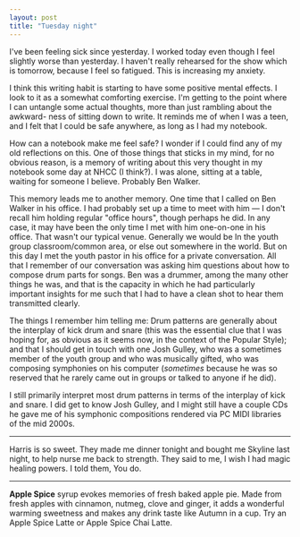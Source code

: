 ```yaml
---
layout: post
title: "Tuesday night"
---
```


I've been feeling sick since yesterday. I worked today even though I feel 
slightly worse than yesterday. I haven't really rehearsed for the show which
is tomorrow, because I feel so fatigued. This is increasing my anxiety.

I think this writing habit is starting to have some positive mental effects.
I look to it as a somewhat comforting exercise. I'm getting to the point where
I can untangle some actual thoughts, more than just rambling about the awkward-
ness of sitting down to write. It reminds me of when I was a teen, and I felt
that I could be safe anywhere, as long as I had my notebook.

How can a notebook make me feel safe? I wonder if I could find any of my old
reflections on this. One of those things that sticks in my mind, for no 
obvious reason, is a memory of writing about this very thought in my notebook
some day at NHCC (I think?). I was alone, sitting at a table, waiting for 
someone I believe. Probably Ben Walker.

This memory leads me to another memory. One time that I called on Ben Walker 
in his office. I had probably set up a time to meet with him — I don't recall
him holding regular "office hours", though perhaps he did. In any case, it may
have been the only time I met with him one-on-one in his office. That wasn't 
our typical venue. Generally we would be In the youth group classroom/common 
area, or else out somewhere in the world. But on this day I met the youth 
pastor in his office for a private conversation. All that I remember of our
conversation was asking him questions about how to compose drum parts for 
songs. Ben was a drummer, among the many other things he was, and that is the
capacity in which he had particularly important insights for me such that I had
to have a clean shot to hear them transmitted clearly.

The things I remember him telling me: Drum patterns are generally about the 
interplay of kick drum and snare (this was the essential clue that I was 
hoping for, as obvious as it seems now, in the context of the Popular Style);
and that I should get in touch with one Josh Gulley, who was a sometimes 
member of the youth group and who was musically gifted, who was composing
symphonies on his computer (*sometimes* because he was so reserved that he
rarely came out in groups or talked to anyone if he did).

I still primarily interpret most drum patterns in terms of the interplay 
of kick and snare. I did get to know Josh Gulley, and I might still have a 
couple CDs he gave me of his symphonic compositions rendered via PC MIDI
libraries of the mid 2000s.

---

Harris is so sweet. They made me dinner tonight and bought me Skyline last 
night, to help nurse me back to strength. They said to me, I wish I had 
magic healing powers. I told them, You do.

---

**Apple Spice** syrup evokes memories of fresh baked apple pie. Made from 
fresh apples with cinnamon, nutmeg, clove and ginger, it adds a wonderful
warming sweetness and makes any drink taste like Autumn in a cup. Try an Apple
Spice Latte or Apple Spice Chai Latte.
